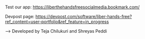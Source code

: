 Test our app: https://liberthehandsfreesocialmedia.bookmark.com/

Devpost page: https://devpost.com/software/liber-hands-free?ref_content=user-portfolio&ref_feature=in_progress

--> Developed by Teja Chilukuri and Shreyas Peddi
